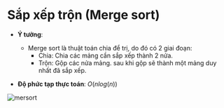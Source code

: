 # Sắp xếp trộn (Merge sort)
* **Ý tưởng**:
   * Merge sort là thuật toán chia để trị, do đó có 2 giai đoạn:
      * Chia: Chia các mảng cần sắp xếp thành 2 nửa.
      * Trộn: Gộp các nửa mảng. sau khi gộp sẽ thành một mảng duy nhất đã sắp xếp.
      
* **Độ phức tạp thực toán**: $O(nlog(n))$

![mersort](https://user-images.githubusercontent.com/63502091/189480604-f86d9735-b1a9-4bfa-89f6-ca2e6a4e5f9e.png)
